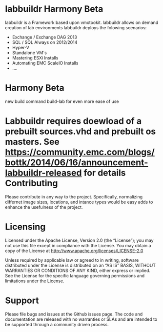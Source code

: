 labbuildr Harmony Beta
=========

labbuildr is a Framework based upon vmxtookit.
labbuildr allows on demand creation of lab environments
labbuildr deploys the folowing scenarios:
  - Exchange / Exchange DAG 2013
  - SQL / SQL Always on 2012/2014
  - Hyper-V
  - Standalone VM´s
  - Mastering ESXi Installs
  - Automating EMC ScaleIO Installs
  - ....
 
Harmony Beta
==========
new build command build-lab for even more ease of use
  
Labbuildr requires doewload of a prebuilt sources.vhd and prebuilt os masters.
See https://community.emc.com/blogs/bottk/2014/06/16/announcement-labbuildr-released for details
Contributing
==========
Please contribute in any way to the project. Specifically, normalizing differnet image sizes, locations, and intance types would be easy adds to enhance the usefulness of the project.

Licensing
==========
Licensed under the Apache License, Version 2.0 (the “License”); you may not use this file except in compliance with the License. You may obtain a copy of the License at http://www.apache.org/licenses/LICENSE-2.0

Unless required by applicable law or agreed to in writing, software distributed under the License is distributed on an “AS IS” BASIS, WITHOUT WARRANTIES OR CONDITIONS OF ANY KIND, either express or implied. See the License for the specific language governing permissions and limitations under the License.

Support
==========
Please file bugs and issues at the Github issues page. The code and documentation are released with no warranties or SLAs and are intended to be supported through a community driven process.
